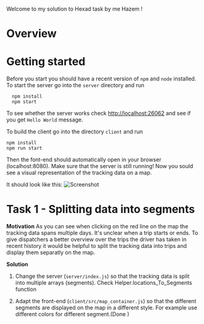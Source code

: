Welcome to my solution to Hexad task by me Hazem !


# Overview



# Getting started
Before you start you should have a recent version of `npm` and `node`
installed.
To start the server go into the `server` directory and run
```
  npm install
  npm start
```
To see whether the server works check <http://localhost:26062> and see if you
get `Hello World` message.

To build the client go into the directory `client` and run
```
npm install
npm run start
```
Then the font-end should automatically open in your browser (localhost:8080). Make sure that
the server is still running! Now you sould see a visual representation of the
tracking data on a map.

It should look like this: ![Screenshot](./screenshot.png)

# Task 1 - Splitting data into segments
**Motivation**
As you can see when clicking on the red line on the map the tracking data
spans multiple days. It's unclear when a trip starts or ends. To give dispatchers
a better overview over the trips the driver has taken in recent history it
would be helpful to split the tracking data into trips and display them
separatly on the map.

**Solution**
1. Change the server (`server/index.js`) so that the tracking data is
split into multiple arrays (segments). Check Helper.locations_To_Segments function

2. Adapt the front-end (`client/src/map_container.js`) so that the different
segments are displayed on the map in a different style. For example use
different colors for different segment.(Done )
